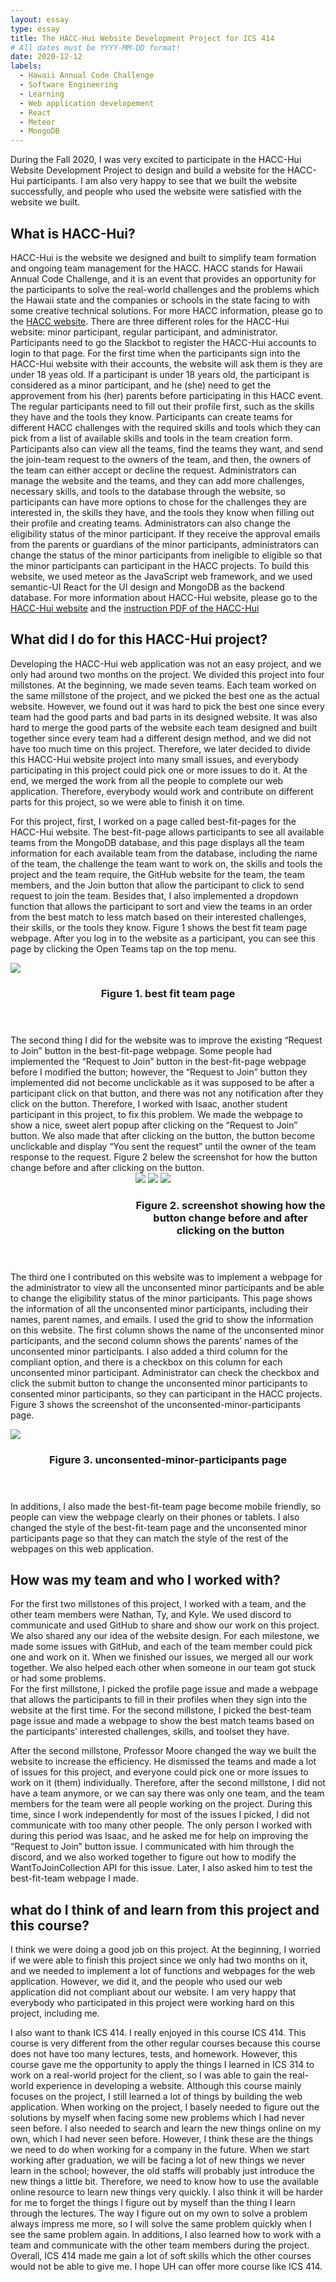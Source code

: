 ```yaml
---
layout: essay
type: essay
title: The HACC-Hui Website Development Project for ICS 414
# All dates must be YYYY-MM-DD format!
date: 2020-12-12
labels: 
  - Hawaii Annual Code Challenge
  - Software Engineering
  - Learning
  - Web application developement
  - React
  - Meteor
  - MongoDB
---
```

During the Fall 2020, I was very excited to participate in the HACC-Hui Website Development Project to design and build a website for the HACC-Hui participants.  I am also very happy to see that we built the website successfully, and people who used the website were satisfied with the website we built.  

## What is HACC-Hui?

HACC-Hui is the website we designed and built to simplify team formation and ongoing team management for the HACC.  HACC stands for Hawaii Annual Code Challenge, and it is an event that provides an opportunity for the participants to solve the real-world challenges and the problems which the Hawaii state and the companies or schools in the state facing to with some creative technical solutions.  For more HACC information, please go to the <a href="https://hacc.hawaii.gov/">HACC website</a>.  There are three different roles for the HACC-Hui website: minor participant, regular participant, and administrator.  Participants need to go the Slackbot to register the HACC-Hui accounts to login to that page.  For the first time when the participants sign into the HACC-Hui website with their accounts, the website will ask them is they are under 18 yeas old.  If a participant is under 18 years old, the participant is considered as a minor participant, and he (she) need to get the approvement from his (her) parents before participating in this HACC event.   The regular participants need to fill out their profile first, such as the skills they have and the tools they know.  Participants can create teams for different HACC challenges with the required skills and tools which they can pick from a list of available skills and tools in the team creation form.  Participants also can view all the teams, find the teams they want, and send the join-team request to the owners of the team, and then, the owners of the team can either accept or decline the request.   Administrators can manage the website and the teams, and they can add more challenges, necessary skills, and tools to the database through the website, so participants can have more options to chose for the challenges they are interested in, the skills they have, and the tools they know when filling out their profile and creating teams.  Administrators can also change the eligibility status of the minor participant.  If they receive the approval emails from the parents or guardians of the minor participants, administrators can change the status of the minor participants from ineligible to eligible so that the minor participants can participant in the HACC projects.  To build this website, we used meteor as the JavaScript web framework, and we used semantic-UI React for the UI design and MongoDB as the backend database.
For more information about HACC-Hui website, please go to the <a href="https://hacchui.ics.hawaii.edu/#/">HACC-Hui website</a> and the <a href="https://hacc.hawaii.gov/wp-content/uploads/2020/10/HACC-Hui.pdf">instruction PDF of the HACC-Hui</a>

## What did I do for this HACC-Hui project?

Developing the HACC-Hui web application was not an easy project, and we only had around two months on the project.  We divided this project into four millstones.  At the beginning, we made seven teams.  Each team worked on the same millstone of the project, and we picked the best one as the actual website.  However, we found out it was hard to pick the best one since every team had the good parts and bad parts in its designed website.  It was also hard to merge the good parts of the website each team designed and built together since every team had a different design method, and we did not have too much time on this project.  Therefore, we later decided to divide this HACC-Hui website project into many small issues, and everybody participating in this project could pick one or more issues to do it.  At the end, we merged the work from all the people to complete our web application.  Therefore, everybody would work and contribute on different parts for this project, so we were able to finish it on time.

For this project, first, I worked on a page called best-fit-pages for the HACC-Hui website.  The best-fit-page allows participants to see all available teams from the MongoDB database, and this page displays all the team information for each available team from the database, including the name of the team, the challenge the team want to work on, the skills and tools the project and the team require, the GitHub website for the team, the team members, and the Join button that allow the participant to click to send request to join the team.  Besides that, I also implemented a dropdown function that allows the participant to sort and view the teams in an order from the best match to less match based on their interested challenges, their skills, or the tools they know.  Figure 1 shows the best fit team page webpage.  After you log in to the website as a participant, you can see this page by clicking the Open Teams tap on the top menu. 

<div class="ui large rounded images">
  
 <img class="ui large center image" src="../images/best-fit-pageweb.PNG">
 <header><h3>Figure 1. best fit team page</h3></header>
</div>
The second thing I did for the website was to improve the existing “Request to Join” button in the best-fit-page webpage.   Some people had implemented the “Request to Join” button in the best-fit-page webpage before I modified the button; however, the “Request to Join” button they implemented did not become unclickable as it was supposed to be after a participant click on that button, and there was not any notification after they click on the button.  Therefore, I worked with Isaac, another student participant in this project, to fix this problem.  We made the webpage to show a nice, sweet alert popup after clicking on the “Request to Join” button.  We also made that after clicking on the button, the button become unclickable and display “You sent the request” until the owner of the team response to the request.  Figure 2 belew the screenshot for how the button change before and after clicking on the button.

<div style="margin-left:200px;" class="ui large rounded images">
  
 <img class="ui large center image" src="../images/beforejoining.PNG">
 <img class="ui large center image" src="../images/Joining.PNG">
  <img class="ui large center image" src="../images/Joined.PNG">
 <header><h3>Figure 2. screenshot showing how the button change before and after clicking on the button</h3></header>
</div>

The third one I contributed on this website was to implement a webpage for the administrator to view all the unconsented minor participants and be able to change the eligibility status of the minor participants.  This page shows the information of all the unconsented minor participants, including their names, parent names, and emails.  I used the grid to show the information on this website.  The first column shows the name of the unconsented minor participants, and the second column shows the parents’ names of the unconsented minor participants.  I also added a third column for the compliant option, and there is a checkbox on this column for each unconsented minor participant.  Administrator can check the checkbox and click the submit button to change the unconsented minor participants to consented minor participants, so they can participant in the HACC projects.  Figure 3 shows the screenshot of the unconsented-minor-participants page. 

<div class="ui large rounded images">
  
 <img class="ui large center image" src="../images/UpdateMinorp.PNG">
 
 <header><h3>Figure 3. unconsented-minor-participants page</h3></header>
</div>

In additions, I also made the best-fit-team page become mobile friendly, so people can view the webpage clearly on their phones or tablets.  I also changed the style of the best-fit-team page and the unconsented minor participants page so that they can match the style of the rest of the webpages on this web application.  

## How was my team and who I worked with?

For the first two millstones of this project, I worked with a team, and the other team members were Nathan, Ty, and Kyle.  We used discord to communicate and used GitHub to share and show our work on this project.  We also shared any our idea of the website design.  For each milestone, we made some issues with GitHub, and each of the team member could pick one and work on it.  When we finished our issues, we merged all our work together.  We also helped each other when someone in our team got stuck or had some problems.  
For the first millstone, I picked the profile page issue and made a webpage that allows the participants to fill in their profiles when they sign into the website at the first time.  For the second millstone, I picked the best-team page issue and made a webpage to show the best match teams based on the participants’ interested challenges, skills, and toolset they have.  
  
After the second millstone, Professor Moore changed the way we built the website to increase the efficiency.  He dismissed the teams and made a lot of issues for this project, and everyone could pick one or more issues to work on it (them) individually.  Therefore, after the second millstone, I did not have a team anymore, or we can say there was only one team, and the team members for the team were all people working on the project.  During this time, since I work independently for most of the issues I picked, I did not communicate with too many other people.  The only person I worked with during this period was Isaac, and he asked me for help on improving the “Request to Join” button issue.  I communicated with him through the discord, and we also worked together to figure out how to modify the WantToJoinCollection API for this issue.  Later, I also asked him to test the best-fit-team webpage I made.

## what do I think of and learn from this project and this course?

I think we were doing a good job on this project.  At the beginning, I worried if we were able to finish this project since we only had two months on it, and we needed to implement a lot of functions and webpages for the web application.  However, we did it, and the people who used our web application did not compliant about our website.  I am very happy that everybody who participated in this project were working hard on this project, including me.  

I also want to thank ICS 414.  I really enjoyed in this course ICS 414. This course is very different from the other regular courses because this course does not have too many lectures, tests, and homework.  However, this course gave me the opportunity to apply the things I learned in ICS 314 to work on a real-world project for the client, so I was able to gain the real-world experience in developing a website.  Although this course mainly focuses on the project, I still learned a lot of things by building the web application.  When working on the project, I basely needed to figure out the solutions by myself when facing some new problems which I had never seen before.  I also needed to search and learn the new things online on my own, which I had never seen before.  However, I think these are the things we need to do when working for a company in the future.  When we start working after graduation, we will be facing a lot of new things we never learn in the school; however, the old staffs will probably just introduce the new things a little bit.  Therefore, we need to know how to use the available online resource to learn new things very quickly.  I also think it will be harder for me to forget the things I figure out by myself than the thing I learn through the lectures.  The way I figure out on my own to solve a problem always impress me more, so I will solve the same problem quickly when I see the same problem again.  In additions, I also learned how to work with a team and communicate with the other team members during the project.  Overall, ICS 414 made me gain a lot of soft skills which the other courses would not be able to give me.  I hope UH can offer more course like ICS 414.  
